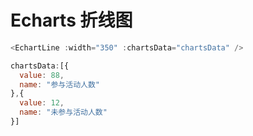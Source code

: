 # Echarts 折线图

```js
<EchartLine :width="350" :chartsData="chartsData" />

chartsData:[{
  value: 88,
  name: "参与活动人数"
},{
  value: 12,
  name: "未参与活动人数"
}]
```
